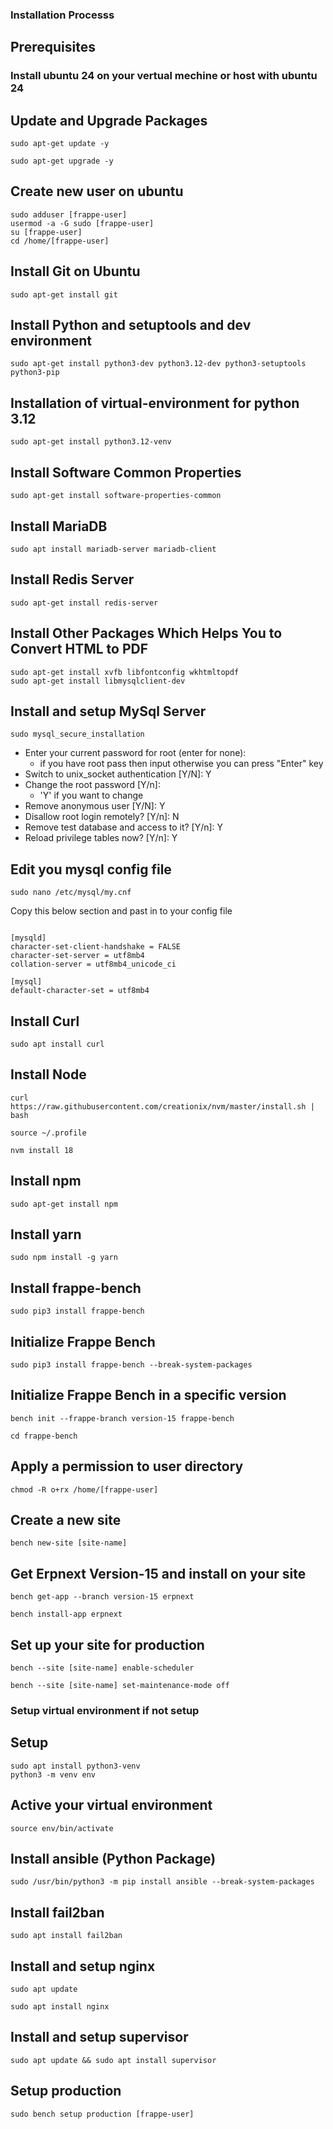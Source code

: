 ### Installation Processs

## Prerequisites
### Install ubuntu 24 on your vertual mechine or host with ubuntu 24

## Update and Upgrade Packages

```
sudo apt-get update -y
```

```
sudo apt-get upgrade -y
```
## Create new user on ubuntu

```
sudo adduser [frappe-user]
usermod -a -G sudo [frappe-user]
su [frappe-user] 
cd /home/[frappe-user]
```


## Install Git on Ubuntu

```
sudo apt-get install git
```
## Install Python and setuptools and dev environment

```
sudo apt-get install python3-dev python3.12-dev python3-setuptools python3-pip
```

## Installation of virtual-environment for python 3.12

```
sudo apt-get install python3.12-venv
```

## Install Software Common Properties 

```
sudo apt-get install software-properties-common

```

## Install MariaDB

```
sudo apt install mariadb-server mariadb-client

```

## Install Redis Server

```
sudo apt-get install redis-server
```

## Install Other Packages Which Helps You to Convert HTML to PDF

```
sudo apt-get install xvfb libfontconfig wkhtmltopdf
sudo apt-get install libmysqlclient-dev
```

## Install and setup MySql Server
 
```
sudo mysql_secure_installation
```

 * Enter your current password for root (enter for none):
   * if you have root pass then input otherwise you can press "Enter" key
 * Switch to unix_socket authentication [Y/N]: Y
 * Change the root password [Y/n]: 
   * 'Y' if you want to change
 * Remove anonymous user [Y/N]: Y
 * Disallow root login remotely? [Y/n]: N
 * Remove test database and access to it? [Y/n]: Y
 * Reload privilege tables now? [Y/n]: Y

## Edit you mysql config file 

```
sudo nano /etc/mysql/my.cnf
```

Copy this below section and past in to your config file

```

[mysqld]
character-set-client-handshake = FALSE
character-set-server = utf8mb4
collation-server = utf8mb4_unicode_ci

[mysql]
default-character-set = utf8mb4

```

## Install Curl

```
sudo apt install curl
```

## Install Node

```
curl https://raw.githubusercontent.com/creationix/nvm/master/install.sh | bash

source ~/.profile

nvm install 18
```

## Install npm

```
sudo apt-get install npm

```

## Install yarn

```
sudo npm install -g yarn

```

## Install frappe-bench

```
sudo pip3 install frappe-bench
```

## Initialize Frappe Bench

```
sudo pip3 install frappe-bench --break-system-packages
```

## Initialize Frappe Bench in a specific version

```
bench init --frappe-branch version-15 frappe-bench
```

```
cd frappe-bench
```

## Apply a permission to user directory

```
chmod -R o+rx /home/[frappe-user]

```

## Create a new site

```
bench new-site [site-name]
```

## Get Erpnext Version-15 and install on your site

```
bench get-app --branch version-15 erpnext
```

```
bench install-app erpnext
```

## Set up your site for production

```
bench --site [site-name] enable-scheduler
```

```
bench --site [site-name] set-maintenance-mode off
```

### Setup virtual environment if not setup

## Setup

```
sudo apt install python3-venv
python3 -m venv env
```

## Active your virtual environment

```
source env/bin/activate
```

## Install ansible (Python Package)

```
sudo /usr/bin/python3 -m pip install ansible --break-system-packages
```

## Install fail2ban

```
sudo apt install fail2ban
```

## Install and setup nginx

```
sudo apt update

sudo apt install nginx
```
## Install and setup supervisor

```
sudo apt update && sudo apt install supervisor
```

## Setup production
```
sudo bench setup production [frappe-user]
```
